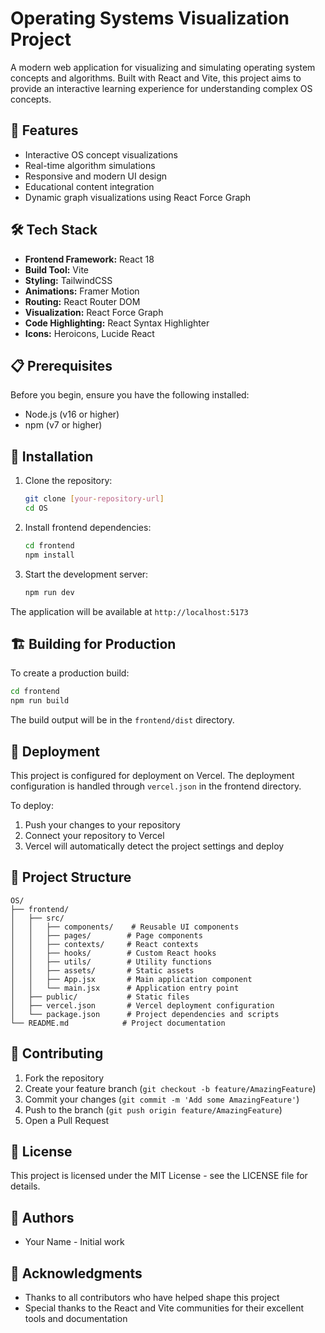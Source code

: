 # Operating Systems Visualization Project

A modern web application for visualizing and simulating operating system concepts and algorithms. Built with React and Vite, this project aims to provide an interactive learning experience for understanding complex OS concepts.

## 🚀 Features

- Interactive OS concept visualizations
- Real-time algorithm simulations
- Responsive and modern UI design
- Educational content integration
- Dynamic graph visualizations using React Force Graph

## 🛠️ Tech Stack

- **Frontend Framework:** React 18
- **Build Tool:** Vite
- **Styling:** TailwindCSS
- **Animations:** Framer Motion
- **Routing:** React Router DOM
- **Visualization:** React Force Graph
- **Code Highlighting:** React Syntax Highlighter
- **Icons:** Heroicons, Lucide React

## 📋 Prerequisites

Before you begin, ensure you have the following installed:
- Node.js (v16 or higher)
- npm (v7 or higher)

## 🔧 Installation

1. Clone the repository:
   ```bash
   git clone [your-repository-url]
   cd OS
   ```

2. Install frontend dependencies:
   ```bash
   cd frontend
   npm install
   ```

3. Start the development server:
   ```bash
   npm run dev
   ```

The application will be available at `http://localhost:5173`

## 🏗️ Building for Production

To create a production build:

```bash
cd frontend
npm run build
```

The build output will be in the `frontend/dist` directory.

## 🚀 Deployment

This project is configured for deployment on Vercel. The deployment configuration is handled through `vercel.json` in the frontend directory.

To deploy:
1. Push your changes to your repository
2. Connect your repository to Vercel
3. Vercel will automatically detect the project settings and deploy

## 📁 Project Structure

```
OS/
├── frontend/
│   ├── src/
│   │   ├── components/    # Reusable UI components
│   │   ├── pages/        # Page components
│   │   ├── contexts/     # React contexts
│   │   ├── hooks/        # Custom React hooks
│   │   ├── utils/        # Utility functions
│   │   ├── assets/       # Static assets
│   │   ├── App.jsx       # Main application component
│   │   └── main.jsx      # Application entry point
│   ├── public/           # Static files
│   ├── vercel.json       # Vercel deployment configuration
│   └── package.json      # Project dependencies and scripts
└── README.md            # Project documentation
```

## 🤝 Contributing

1. Fork the repository
2. Create your feature branch (`git checkout -b feature/AmazingFeature`)
3. Commit your changes (`git commit -m 'Add some AmazingFeature'`)
4. Push to the branch (`git push origin feature/AmazingFeature`)
5. Open a Pull Request

## 📝 License

This project is licensed under the MIT License - see the LICENSE file for details.

## 👥 Authors

- Your Name - Initial work

## 🙏 Acknowledgments

- Thanks to all contributors who have helped shape this project
- Special thanks to the React and Vite communities for their excellent tools and documentation 